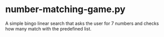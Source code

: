 # number-matching-game.py
A simple bingo linear search that asks the user for 7 numbers and checks how many match with the predefined list.
